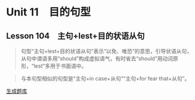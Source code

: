 ﻿ # Unit 11　目的句型
 ## Lesson 104　主句+lest+目的状语从句
 
> 句型“主句+lest+目的状语从句”表示“以免、唯恐”的意思，引导状语从句，从句中谓语多用“should”构成虚拟语气，有时省去“should”用动词原形，“lest”多用于书面语中。

> 与本句型相似的句型是“主句+in case+从句”“主句+for fear that+从句”。


 [生成题库](./sentence/f104.json)